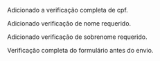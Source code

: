 Adicionado a verificação completa de cpf.

Adicionado verificação de nome requerido.

Adicionado verificação de sobrenome requerido.

Verificação completa do formulário antes do envio.
